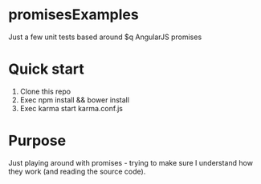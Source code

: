 promisesExamples
================

Just a few unit tests based around $q AngularJS promises


Quick start
=====

1. Clone this repo
2. Exec npm install && bower install
3. Exec karma start karma.conf.js


Purpose
====
Just playing around with promises - trying to make sure I understand how they work (and reading the source code).